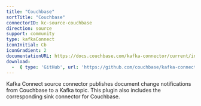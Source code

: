 ```yaml
---
title: "Couchbase"
sortTitle: "Couchbase"
connectorID: kc-source-couchbase
direction: source
support: community
type: kafkaConnect
iconInitial: Cb
iconGradient: 2
documentationURL: https://docs.couchbase.com/kafka-connector/current/index.html
download:
  -  { type: 'GitHub', url: 'https://github.com/couchbase/kafka-connect-couchbase' }
---
```


Kafka Connect source connector publishes document change notifications from Couchbase to a Kafka topic. This plugin also includes the corresponding sink connector for Couchbase.